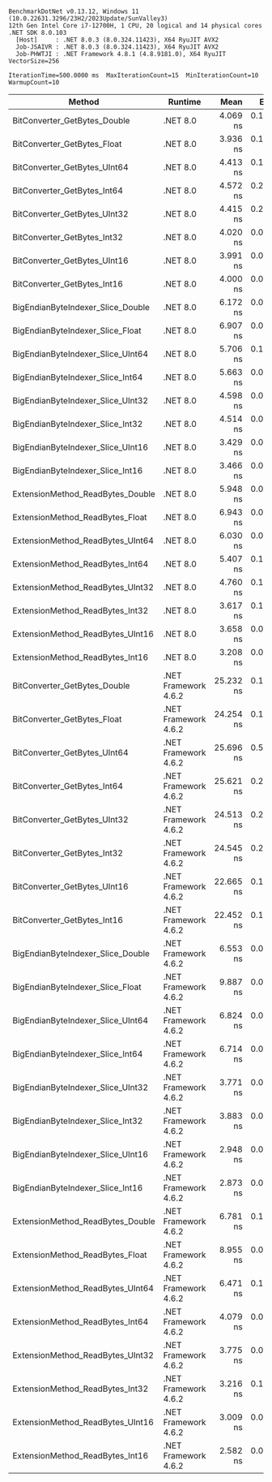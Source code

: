```

BenchmarkDotNet v0.13.12, Windows 11 (10.0.22631.3296/23H2/2023Update/SunValley3)
12th Gen Intel Core i7-12700H, 1 CPU, 20 logical and 14 physical cores
.NET SDK 8.0.103
  [Host]     : .NET 8.0.3 (8.0.324.11423), X64 RyuJIT AVX2
  Job-JSAIVR : .NET 8.0.3 (8.0.324.11423), X64 RyuJIT AVX2
  Job-PHWTJI : .NET Framework 4.8.1 (4.8.9181.0), X64 RyuJIT VectorSize=256

IterationTime=500.0000 ms  MaxIterationCount=15  MinIterationCount=10
WarmupCount=10

```

| Method                            | Runtime              |      Mean |     Error |    StdDev | Ratio | RatioSD |
|-----------------------------------|----------------------|----------:|----------:|----------:|------:|--------:|
| BitConverter_GetBytes_Double      | .NET 8.0             |  4.069 ns | 0.1149 ns | 0.0831 ns |  1.02 |    0.02 |
| BitConverter_GetBytes_Float       | .NET 8.0             |  3.936 ns | 0.1262 ns | 0.1119 ns |  0.99 |    0.03 |
| BitConverter_GetBytes_UInt64      | .NET 8.0             |  4.413 ns | 0.1355 ns | 0.1201 ns |  1.11 |    0.03 |
| BitConverter_GetBytes_Int64       | .NET 8.0             |  4.572 ns | 0.2707 ns | 0.2399 ns |  1.15 |    0.07 |
| BitConverter_GetBytes_UInt32      | .NET 8.0             |  4.415 ns | 0.2850 ns | 0.2666 ns |  1.09 |    0.05 |
| BitConverter_GetBytes_Int32       | .NET 8.0             |  4.020 ns | 0.0564 ns | 0.0373 ns |  1.01 |    0.01 |
| BitConverter_GetBytes_UInt16      | .NET 8.0             |  3.991 ns | 0.0631 ns | 0.0375 ns |  1.00 |    0.01 |
| BitConverter_GetBytes_Int16       | .NET 8.0             |  4.000 ns | 0.0575 ns | 0.0380 ns |  1.00 |    0.00 |
| BigEndianByteIndexer_Slice_Double | .NET 8.0             |  6.172 ns | 0.0769 ns | 0.0402 ns |  1.55 |    0.02 |
| BigEndianByteIndexer_Slice_Float  | .NET 8.0             |  6.907 ns | 0.0940 ns | 0.0622 ns |  1.73 |    0.02 |
| BigEndianByteIndexer_Slice_UInt64 | .NET 8.0             |  5.706 ns | 0.1522 ns | 0.1007 ns |  1.43 |    0.04 |
| BigEndianByteIndexer_Slice_Int64  | .NET 8.0             |  5.663 ns | 0.0797 ns | 0.0527 ns |  1.42 |    0.02 |
| BigEndianByteIndexer_Slice_UInt32 | .NET 8.0             |  4.598 ns | 0.0582 ns | 0.0346 ns |  1.15 |    0.02 |
| BigEndianByteIndexer_Slice_Int32  | .NET 8.0             |  4.514 ns | 0.0294 ns | 0.0175 ns |  1.13 |    0.01 |
| BigEndianByteIndexer_Slice_UInt16 | .NET 8.0             |  3.429 ns | 0.0420 ns | 0.0250 ns |  0.86 |    0.01 |
| BigEndianByteIndexer_Slice_Int16  | .NET 8.0             |  3.466 ns | 0.0900 ns | 0.0595 ns |  0.87 |    0.02 |
| ExtensionMethod_ReadBytes_Double  | .NET 8.0             |  5.948 ns | 0.0673 ns | 0.0445 ns |  1.49 |    0.02 |
| ExtensionMethod_ReadBytes_Float   | .NET 8.0             |  6.943 ns | 0.0583 ns | 0.0347 ns |  1.74 |    0.02 |
| ExtensionMethod_ReadBytes_UInt64  | .NET 8.0             |  6.030 ns | 0.0567 ns | 0.0297 ns |  1.51 |    0.02 |
| ExtensionMethod_ReadBytes_Int64   | .NET 8.0             |  5.407 ns | 0.1682 ns | 0.1573 ns |  1.36 |    0.04 |
| ExtensionMethod_ReadBytes_UInt32  | .NET 8.0             |  4.760 ns | 0.1678 ns | 0.1570 ns |  1.21 |    0.02 |
| ExtensionMethod_ReadBytes_Int32   | .NET 8.0             |  3.617 ns | 0.1007 ns | 0.0666 ns |  0.90 |    0.02 |
| ExtensionMethod_ReadBytes_UInt16  | .NET 8.0             |  3.658 ns | 0.0698 ns | 0.0462 ns |  0.91 |    0.02 |
| ExtensionMethod_ReadBytes_Int16   | .NET 8.0             |  3.208 ns | 0.0412 ns | 0.0273 ns |  0.80 |    0.01 |
| BitConverter_GetBytes_Double      | .NET Framework 4.6.2 | 25.232 ns | 0.1386 ns | 0.0917 ns |  6.31 |    0.07 |
| BitConverter_GetBytes_Float       | .NET Framework 4.6.2 | 24.254 ns | 0.1278 ns | 0.0760 ns |  6.07 |    0.06 |
| BitConverter_GetBytes_UInt64      | .NET Framework 4.6.2 | 25.696 ns | 0.5363 ns | 0.4754 ns |  6.47 |    0.15 |
| BitConverter_GetBytes_Int64       | .NET Framework 4.6.2 | 25.621 ns | 0.2265 ns | 0.1348 ns |  6.42 |    0.07 |
| BitConverter_GetBytes_UInt32      | .NET Framework 4.6.2 | 24.513 ns | 0.2552 ns | 0.1688 ns |  6.13 |    0.06 |
| BitConverter_GetBytes_Int32       | .NET Framework 4.6.2 | 24.545 ns | 0.2127 ns | 0.1407 ns |  6.14 |    0.08 |
| BitConverter_GetBytes_UInt16      | .NET Framework 4.6.2 | 22.665 ns | 0.1956 ns | 0.1164 ns |  5.68 |    0.07 |
| BitConverter_GetBytes_Int16       | .NET Framework 4.6.2 | 22.452 ns | 0.1034 ns | 0.0684 ns |  5.61 |    0.06 |
| BigEndianByteIndexer_Slice_Double | .NET Framework 4.6.2 |  6.553 ns | 0.0840 ns | 0.0500 ns |  1.64 |    0.02 |
| BigEndianByteIndexer_Slice_Float  | .NET Framework 4.6.2 |  9.887 ns | 0.0448 ns | 0.0266 ns |  2.48 |    0.02 |
| BigEndianByteIndexer_Slice_UInt64 | .NET Framework 4.6.2 |  6.824 ns | 0.0326 ns | 0.0171 ns |  1.71 |    0.01 |
| BigEndianByteIndexer_Slice_Int64  | .NET Framework 4.6.2 |  6.714 ns | 0.0258 ns | 0.0135 ns |  1.68 |    0.02 |
| BigEndianByteIndexer_Slice_UInt32 | .NET Framework 4.6.2 |  3.771 ns | 0.0718 ns | 0.0475 ns |  0.94 |    0.01 |
| BigEndianByteIndexer_Slice_Int32  | .NET Framework 4.6.2 |  3.883 ns | 0.0500 ns | 0.0331 ns |  0.97 |    0.01 |
| BigEndianByteIndexer_Slice_UInt16 | .NET Framework 4.6.2 |  2.948 ns | 0.0211 ns | 0.0126 ns |  0.74 |    0.01 |
| BigEndianByteIndexer_Slice_Int16  | .NET Framework 4.6.2 |  2.873 ns | 0.0579 ns | 0.0383 ns |  0.72 |    0.01 |
| ExtensionMethod_ReadBytes_Double  | .NET Framework 4.6.2 |  6.781 ns | 0.1573 ns | 0.1040 ns |  1.70 |    0.03 |
| ExtensionMethod_ReadBytes_Float   | .NET Framework 4.6.2 |  8.955 ns | 0.0617 ns | 0.0367 ns |  2.24 |    0.02 |
| ExtensionMethod_ReadBytes_UInt64  | .NET Framework 4.6.2 |  6.471 ns | 0.1214 ns | 0.0803 ns |  1.62 |    0.03 |
| ExtensionMethod_ReadBytes_Int64   | .NET Framework 4.6.2 |  4.079 ns | 0.0664 ns | 0.0439 ns |  1.02 |    0.01 |
| ExtensionMethod_ReadBytes_UInt32  | .NET Framework 4.6.2 |  3.775 ns | 0.0925 ns | 0.0612 ns |  0.94 |    0.02 |
| ExtensionMethod_ReadBytes_Int32   | .NET Framework 4.6.2 |  3.216 ns | 0.1042 ns | 0.0689 ns |  0.80 |    0.02 |
| ExtensionMethod_ReadBytes_UInt16  | .NET Framework 4.6.2 |  3.009 ns | 0.0534 ns | 0.0318 ns |  0.75 |    0.01 |
| ExtensionMethod_ReadBytes_Int16   | .NET Framework 4.6.2 |  2.582 ns | 0.0229 ns | 0.0137 ns |  0.65 |    0.01 |
